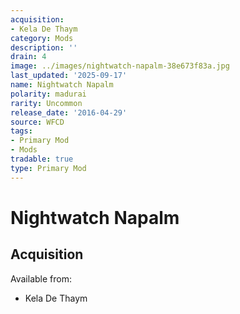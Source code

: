 ```yaml
---
acquisition:
- Kela De Thaym
category: Mods
description: ''
drain: 4
image: ../images/nightwatch-napalm-38e673f83a.jpg
last_updated: '2025-09-17'
name: Nightwatch Napalm
polarity: madurai
rarity: Uncommon
release_date: '2016-04-29'
source: WFCD
tags:
- Primary Mod
- Mods
tradable: true
type: Primary Mod
---
```


# Nightwatch Napalm

## Acquisition

Available from:
- Kela De Thaym

